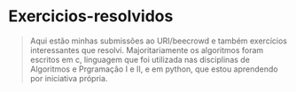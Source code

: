 # Exercicios-resolvidos
>Aqui estão minhas submissões ao URI/beecrowd e também exercícios interessantes que resolvi. Majoritariamente os algoritmos foram escritos em c, linguagem que foi utilizada nas disciplinas de Algoritmos e Prgramação I e II, e em python, que estou aprendendo por iniciativa própria.
